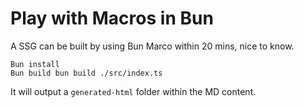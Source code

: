 # Play with Macros in Bun

A SSG can be built by using Bun Marco within 20 mins, nice to know.

```
Bun install
Bun build bun build ./src/index.ts
```

It will output a `generated-html` folder within the MD content.
